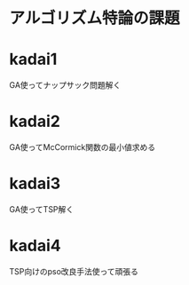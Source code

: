 # アルゴリズム特論の課題
# kadai1
GA使ってナップサック問題解く
# kadai2
GA使ってMcCormick関数の最小値求める
# kadai3
GA使ってTSP解く
# kadai4
TSP向けのpso改良手法使って頑張る
